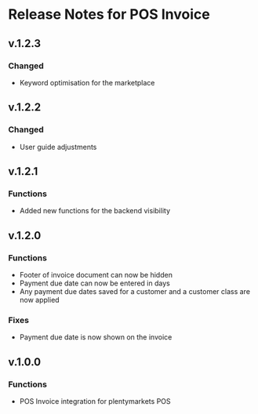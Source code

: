 # Release Notes for POS Invoice

## v.1.2.3

### Changed

- Keyword optimisation for the marketplace


## v.1.2.2

### Changed

- User guide adjustments


## v.1.2.1

### Functions

-  Added new functions for the backend visibility


## v.1.2.0

### Functions

- Footer of invoice document can now be hidden
- Payment due date can now be entered in days
- Any payment due dates saved for a customer and a customer class are now applied

### Fixes

- Payment due date is now shown on the invoice


## v.1.0.0

### Functions

- POS Invoice integration for plentymarkets POS